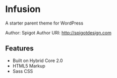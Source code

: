 Infusion
========

A starter parent theme for WordPress

Author: Spigot
Author URI: http://spigotdesign.com

Features
--------

+ Built on Hybrid Core 2.0
+ HTML5 Markup
+ Sass CSS 
